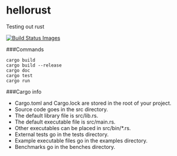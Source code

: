 # hellorust
Testing out rust

<a href="https://travis-ci.org/seppaleinen/hellorust">
        <img src="https://travis-ci.org/seppaleinen/hellorust.svg" data-bindattr-817="817" title="Build Status Images"/>
</a>


###Commands
```
cargo build
cargo build --release
cargo doc
cargo test
cargo run
```

###Cargo info
* Cargo.toml and Cargo.lock are stored in the root of your project.
* Source code goes in the src directory.
* The default library file is src/lib.rs.
* The default executable file is src/main.rs.
* Other executables can be placed in src/bin/*.rs.
* External tests go in the tests directory.
* Example executable files go in the examples directory.
* Benchmarks go in the benches directory.

